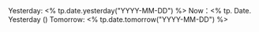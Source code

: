 Yesterday: <% tp.date.yesterday("YYYY-MM-DD") %>
Now：<% tp. Date. Yesterday ()
Tomorrow: <% tp.date.tomorrow("YYYY-MM-DD") %>
